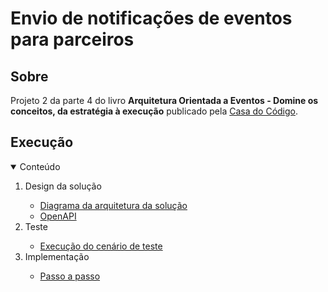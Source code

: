 # Envio de notificações de eventos para parceiros

## Sobre

Projeto 2 da parte 4 do livro **Arquitetura Orientada a Eventos - Domine os conceitos, da estratégia à execução** publicado pela [Casa do Código](https://www.casadocodigo.com.br/).

## Execução

<!-- TABLE OF CONTENTS -->
<details open="open">
  <summary>Conteúdo</summary>
  <ol>    
    <li>
       <a>Design da solução</a>
    </li>
    <ul>
      <li>
        <a href="/cap11/execucao/design-solucao/1-diagrama-arquitetura-solucao.md">Diagrama da arquitetura da solução</a>
      </li>
      <li>
        <a href="/cap11/contrato/openapi">OpenAPI</a>
      </li>      	  
    </ul>
	<li>
       <a>Teste</a>
	</li>
	<ul>
      <li>
        <a href="/cap11/execucao/teste/1-cenarios-de-teste.md">Execução do cenário de teste</a>
      </li>	  
	</ul>
	<li>
       <a>Implementação</a>
	</li>
	<ul>
      <li>
        <a href="/cap11/execucao/implementacao/1-passo-a-passo.md">Passo a passo</a>
      </li>	  
	</ul>
  </ol>
</details>